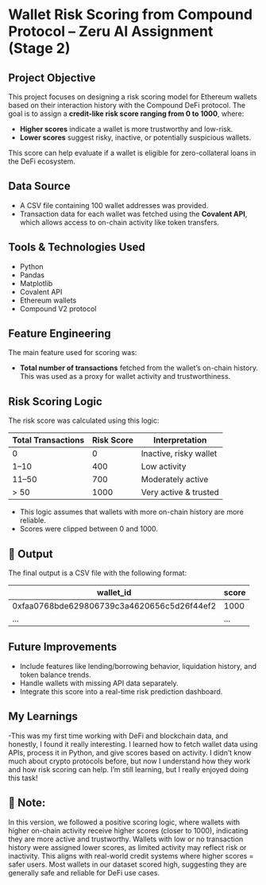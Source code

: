 # Wallet Risk Scoring from Compound Protocol – Zeru AI Assignment (Stage 2)

##  Project Objective

This project focuses on designing a risk scoring model for Ethereum wallets based on their interaction history with the Compound DeFi protocol. The goal is to assign a **credit-like risk score ranging from 0 to 1000**, where:
- **Higher scores** indicate a wallet is more trustworthy and low-risk.
- **Lower scores** suggest risky, inactive, or potentially suspicious wallets.

This score can help evaluate if a wallet is eligible for zero-collateral loans in the DeFi ecosystem.


##  Data Source

- A CSV file containing 100 wallet addresses was provided.
- Transaction data for each wallet was fetched using the **Covalent API**, which allows access to on-chain activity like token transfers.


##  Tools & Technologies Used

- Python
- Pandas
- Matplotlib
- Covalent API
- Ethereum wallets
- Compound V2 protocol


##  Feature Engineering

The main feature used for scoring was:

- **Total number of transactions** fetched from the wallet’s on-chain history.
This was used as a proxy for wallet activity and trustworthiness.


##  Risk Scoring Logic

The risk score was calculated using this logic:

| Total Transactions | Risk Score | Interpretation         |
|--------------------|------------|-------------------------|
| 0                  | 0          | Inactive, risky wallet |
| 1–10               | 400        | Low activity           |
| 11–50              | 700        | Moderately active      |
| > 50               | 1000       | Very active & trusted  |

- This logic assumes that wallets with more on-chain history are more reliable.
- Scores were clipped between 0 and 1000.


## 📁 Output

The final output is a CSV file with the following format:

| wallet_id                                  | score |
|--------------------------------------------|--------|
| 0xfaa0768bde629806739c3a4620656c5d26f44ef2 | 1000   |
| ...                                        | ...    |


##  Future Improvements
- Include features like lending/borrowing behavior, liquidation history, and token balance trends.
- Handle wallets with missing API data separately.
- Integrate this score into a real-time risk prediction dashboard.


## My Learnings
-This was my first time working with DeFi and blockchain data, and honestly, I found it really interesting. I learned how to fetch wallet data using APIs, process it in Python, and give scores based on activity. I didn’t know much about crypto protocols before, but now I understand how they work and how risk scoring can help. I’m still learning, but I really enjoyed doing this task!

## 📌 Note:
In this version, we followed a positive scoring logic, where wallets with higher on-chain activity receive higher scores (closer to 1000), indicating they are more active and trustworthy.
Wallets with low or no transaction history were assigned lower scores, as limited activity may reflect risk or inactivity.
This aligns with real-world credit systems where higher scores = safer users. Most wallets in our dataset scored high, suggesting they are generally safe and reliable for DeFi use cases.


